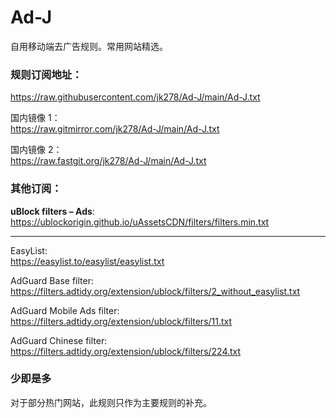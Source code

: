 # Ad-J

自用移动端去广告规则。常用网站精选。

### 规则订阅地址：

https://raw.githubusercontent.com/jk278/Ad-J/main/Ad-J.txt

国内镜像 1：<br>
https://raw.gitmirror.com/jk278/Ad-J/main/Ad-J.txt

国内镜像 2：<br>
https://raw.fastgit.org/jk278/Ad-J/main/Ad-J.txt

### 其他订阅：

**uBlock filters – Ads**:<br>
https://ublockorigin.github.io/uAssetsCDN/filters/filters.min.txt

---

EasyList:<br>
https://easylist.to/easylist/easylist.txt

AdGuard Base filter:<br>
https://filters.adtidy.org/extension/ublock/filters/2_without_easylist.txt

AdGuard Mobile Ads filter:<br>
https://filters.adtidy.org/extension/ublock/filters/11.txt

AdGuard Chinese filter:<br>
https://filters.adtidy.org/extension/ublock/filters/224.txt

### 少即是多
对于部分热门网站，此规则只作为主要规则的补充。
